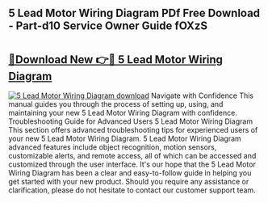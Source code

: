 ## 5 Lead Motor Wiring Diagram PDf Free Download - Part-d10 Service Owner Guide fOXzS

# <h2><a href="http://dfhhsoi.blite.top/?on=5+Lead+Motor+Wiring+Diagram">🔗Download New 👉🔴 5 Lead Motor Wiring Diagram</a></h2>

[![5 Lead Motor Wiring Diagram download](https://i.imgur.com/lujVjoI.png)](http://dfhhsoi.blite.top/?on=5+Lead+Motor+Wiring+Diagram)
Navigate with Confidence This manual guides you through the process of setting up, using, and maintaining your new 5 Lead Motor Wiring Diagram with confidence. Troubleshooting Guide for Advanced Users 5 Lead Motor Wiring Diagram This section offers advanced troubleshooting tips for experienced users of your new 5 Lead Motor Wiring Diagram. 5 Lead Motor Wiring Diagram advanced features include object recognition, motion sensors, customizable alerts, and remote access, all of which can be accessed and customized through the user interface. It's our hope that the 5 Lead Motor Wiring Diagram has been a clear and easy-to-follow guide in helping you get started with your new product. Should you require any assistance or clarification, please do not hesitate to contact our customer support team.
